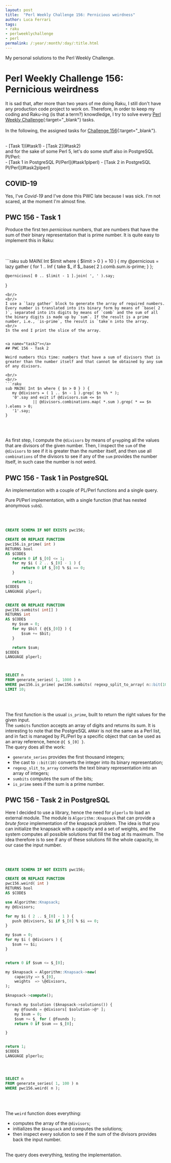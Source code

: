 ```yaml
---
layout: post
title:  "Perl Weekly Challenge 156: Pernicious weirdness"
author: Luca Ferrari
tags:
- raku
- perlweeklychallenge
- perl
permalink: /:year/:month/:day/:title.html
---
```

My personal solutions to the Perl Weekly Challenge.


# Perl Weekly Challenge 156: Pernicious weirdness

It is sad that, after more than two years of me doing Raku, I still don't have any production code project to work on.
Therefore, in order to keep my coding and Raku-ing (is that a term?) knowdledge, I try to solve every  [Perl Weekly Challenge](https://perlweeklychallenge.org/){:target="_blank"} tasks.
<br/>
<br/>
In the following, the assigned tasks for [Challenge 156](https://perlweeklychallenge.org/blog/perl-weekly-challenge-0156/){:target="_blank"}.

<br/>
- [Task 1](#task1)
- [Task 2](#task2)


<br/>
and for the sake of some Perl 5, let's do some stuff also in PostgreSQL Pl/Perl:

<br/>
- [Task 1 in PostgreSQL Pl/Perl](#task1plperl)
- [Task 2 in PostgreSQL Pl/Perl](#task2plperl)



## COVID-19

Yes, I've *Covid-19* and I've done this PWC late because I was sick.
I'm not scared, at the moment I'm almost fine.



<a name="task1"></a>
## PWC 156 - Task 1

Produce the first ten *pernicious* numbers, that are numbers that have the sum of their binary representation that is prime number. It is quite easy to implement this in Raku:




<br/>
<br/>
```raku
sub MAIN( Int $limit where { $limit > 0 } = 10 ) {
    my @pernicious = lazy gather {
	for 1 .. Inf {
	    take $_ if $_.base( 2 ).comb.sum.is-prime;
	}
    };

    @pernicious[ 0 .. $limit - 1 ].join( ', ' ).say;
}
 ```
<br/>
<br/>
 I use a `lazy gather` block to generate the array of required numbers. Every number is translated into its binary form by means of `base( 2 )`, separated into its digits by means of `comb` and the sum of all the binary digits is made up by `sum`. If the result is a prime number, i.e., `is-prime`, the result is `take`n into the array.
 <br/>
 In the end I print the slice of the array.


<a name="task2"></a>
## PWC 156 - Task 2

Weird numbers this time: numbers that have a sum of divisors that is greater than the number itself and that cannot be obtained by any sum of any divisors.

<br/>
<br/>
```raku
sub MAIN( Int $n where { $n > 0 } ) {
    my @divisors = ( 1 .. $n - 1 ).grep( $n %% * );
    '0'.say and exit if @divisors.sum <= $n
		     || @divisors.combinations.map( *.sum ).grep( * == $n ).elems > 0;
    '1'.say;
}

```
<br/>
<br/>

As first step, I compute the `@divisors` by means of `grep`ping all the values that are divisors of the given number.
Then, I inspect the `sum` of the `@divisors` to see if it is greater than the number itself, and then use all `combinations` of the divisors to see if any of the `sum` provides the number itself, in such case the number is not weird.


<a name="task1pg"></a>
## PWC 156 - Task 1 in PostgreSQL


An implementation with a couple of PL/Perl functions and a single query.

Pure Pl/Perl implementation, with a single function (that has nested anonymous `sub`s).


<br/>
<br/>

``` sql
CREATE SCHEMA IF NOT EXISTS pwc156;

CREATE OR REPLACE FUNCTION
pwc156.is_prime( int )
RETURNS bool
AS $CODE$
   return 0 if $_[0] <= 1;
   for my $i ( 2 .. $_[0] - 1 ) {
       return 0 if $_[0] % $i == 0;
   }

   return 1;
$CODE$
LANGUAGE plperl;


CREATE OR REPLACE FUNCTION
pwc156.sumbits( int[] )
RETURNS int
AS $CODE$
   my $sum = 0;
   for my $bit ( @{$_[0]} ) {
       $sum += $bit;
   }

   return $sum;
$CODE$
LANGUAGE plperl;



SELECT n
FROM generate_series( 1, 1000 ) n
WHERE pwc156.is_prime( pwc156.sumbits( regexp_split_to_array( n::bit(10)::text, '' )::int[] ) )
LIMIT 10;
```
<br/>
<br/>

The first function is the usual `is_prime`, built to return the right values for the given input.
<br/>
The `sumbits` function accepts an array of digits and returns its sum. It is interesting to note that the PostgreSQL `ARRAY` is not the same as a Perl list, and in fact is managed by PL/Perl by a specific object that can be used as an array reference, hence `@{ $_[0] }`.
<br/>
The query does all the work:
- `generate_series` provides the first thousand integers;
- the cast to `::bit(10)` converts the integer into its binary representation;
- `regexp_slit_to_array` converts the text binary representation into an array of integers;
- `sumbits` computes the sum of the bits;
- `is_prime` sees if the sum is a prime number.



<a name="task2pg"></a>
## PWC 156 - Task 2 in PostgreSQL

Here I decided to use a library, hence the need for `plperlu` to load an external module. The module is `Algorithm::Knapsack` that can provide a *brute force* implementation of the knapsack problem. The idea is that you can initialize the knapsack with a capacity and a set of weights, and the system computes all possible solutions that fill the bag at its maximum. The idea therefore is to see if any of these solutions fill the whole capacity, in our case the input number.


<br/>
<br/>

``` sql
CREATE SCHEMA IF NOT EXISTS pwc156;

CREATE OR REPLACE FUNCTION
pwc156.weird( int )
RETURNS bool
AS $CODE$

use Algorithm::Knapsack;
my @divisors;

for my $i ( 2 .. $_[0] - 1 ) {
   push @divisors, $i if $_[0] % $i == 0;
}

my $sum = 0;
for my $i ( @divisors ) {
   $sum += $i;
}


return 0 if $sum <= $_[0];

my $knapsack = Algorithm::Knapsack->new(
    capacity => $_[0],
    weights  => \@divisors,
);

$knapsack->compute();

foreach my $solution ($knapsack->solutions()) {
    my @founds = @divisors[ $solution->@* ];
    my $sum = 0;
    $sum += $_ for ( @founds );
    return 0 if $sum == $_[0];

}


return 1;
$CODE$
LANGUAGE plperlu;




SELECT n
FROM generate_series( 1, 100 ) n
WHERE pwc156.weird( n );
```
<br/>
<br/>


The `weird` function does everything:
- computes the array of the `@divisors`;
- initializes the `$knapsack` and computes the solutions;
- then inspect every solution to see if the sum of the divisors provides back the input number.

<br/>
The query does everything, testing the implementation.
